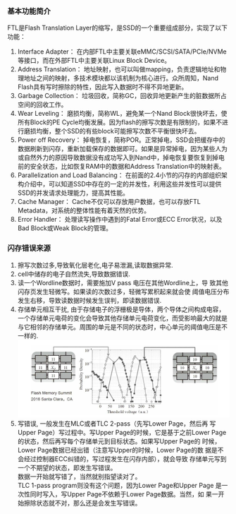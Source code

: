 ### 基本功能简介
FTL是Flash Translation Layer的缩写，是SSD的一个重要组成部分，实现了以下功能：

1. Interface Adapter： 在内部FTL中主要关联eMMC/SCSI/SATA/PCIe/NVMe等接口，而在外部FTL中主要关联Linux Block Device。
2. Address Translation： 地址映射，也可以叫做mapping，负责逻辑地址和物理地址之间的映射，多技术模块都以该机制为核心进行。众所周知，Nand Flash具有写时擦除的特性，因此写入数据时不得不异地更新。
3. Garbage Collection： 垃圾回收，简称GC，回收异地更新产生的脏数据所占空间的回收工作。
4. Wear Leveling： 磨损均衡，简称WL，避免某一个Nand Block很快坏去，使所有Block的PE Cycle均衡发展。因为flash的擦写次数是有限制的，如果不进行磨损均衡，整个SSD的有些block可能擦写次数不平衡很快坏去。
5. Power off Recovery： 掉电恢复，简称POR。正常掉电，SSD会把缓存中的数据刷新到闪存，重新加载保存的数据即可。如果是异常掉电，因为某些人为或自然外力的原因导致数据没有成功写入到Nand中，掉电恢复要恢复到掉电前的安全状态，比如恢复RAM中的数据和Address Translation中的映射表。
6. Parallelization and Load Balancing： 在前面的2.4小节的闪存的内部组织架构介绍中，可以知道SSD中存在的一定的并发性，利用这些并发性可以提供SSD的并发请求处理能力，提高其性能。
7. Cache Manager： Cache不仅可以存放用户数据，也可以存放FTL Metadata，对系统的整体性能有着天然的优势。
8. Error Handler： 处理读写操作中遇到的Fatal Error或ECC Error状况，以及Bad Block或Weak Block的管理。
   
### 闪存错误来源
1. 擦写次数过多,导致氧化层老化,电子易泄漏,读取数据异常.
2. cell中储存的电子自然流失,导致数据错误.
3. 读一个Wordline数据时，需要施加V pass 电压在其他Wordline上，导
致其他闪存页发生轻微写。如果读的次数过多，轻微写累积起来就会使
阈值电压分布发生右移，导致读数据时候发生误判，即读数据错误.
4. 存储单元相互干扰, 由于存储电子的浮栅极是导体，两个导体之间构成电容，一个存储单元电荷的变化会导致其他存储单元电荷变化，而受影响最大的就是与它相邻的存储单元。周围的单元是不同的状态时，中心单元的阈值电压是不一样的.
   ![](img/data_err.png)
5. 写错误, 一般发生在MLC或者TLC 2-pass（先写Lower Page，然后再
写Upper Page）写过程中。写Upper Page的时候，它是基于之前Lower
Page的状态，然后再写每个存储单元到目标状态。如果写Upper Page的
时候，Lower Page数据已经出错（注意写Upper的时候，Lower Page的数
据是不会经过控制器ECC纠错的，写过程发生在闪存内部），就会导致
存储单元写到一个不期望的状态，即发生写错误。  
数据一开始就写错了，当然就别指望读对了。  
TLC 1-pass program则没有这个问题，因为Lower Page和Upper Page
是一次性同时写入，写Upper Page不依赖于Lower Page数据。当然，如
果一开始擦除状态就不对，那么还是会发生写错误。